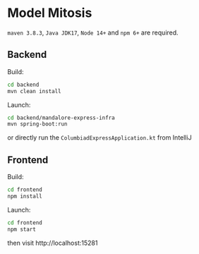# Model Mitosis

`maven 3.8.3`, `Java JDK17`, `Node 14+` and `npm 6+` are required.

## Backend

Build:
```bash
cd backend
mvn clean install
```

Launch:
```bash
cd backend/mandalore-express-infra
mvn spring-boot:run
```
or directly run the `ColumbiadExpressApplication.kt` from IntelliJ

## Frontend

Build:
```bash
cd frontend
npm install
```

Launch:
```bash
cd frontend
npm start
```

then visit http://localhost:15281
